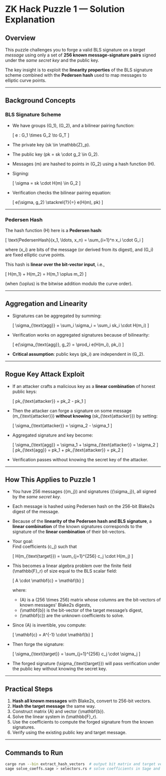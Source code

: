 # ZK Hack Puzzle 1 — Solution Explanation

## Overview

This puzzle challenges you to forge a valid BLS signature on a *target message* using only a set of **256 known message-signature pairs** signed under the *same secret key* and the public key.

The key insight is to exploit the **linearity properties** of the BLS signature scheme combined with the **Pedersen hash** used to map messages to elliptic curve points.

---

## Background Concepts

### BLS Signature Scheme

- We have groups \(G_1\), \(G_2\), and a bilinear pairing function:

  \[
  e : G_1 \times G_2 \to G_T
  \]

- The private key \(sk \in \mathbb{Z}_p\).
- The public key \(pk = sk \cdot g_2 \in G_2\).
- Messages \(m\) are hashed to points in \(G_2\) using a hash function \(H\).
- Signing:

  \[
  \sigma = sk \cdot H(m) \in G_2
  \]

- Verification checks the bilinear pairing equation:

  \[
  e(\sigma, g_2) \stackrel{?}{=} e(H(m), pk)
  \]

---

### Pedersen Hash

The hash function \(H\) here is a **Pedersen hash**:

\[
\text{PedersenHash}(x_1, \ldots, x_n) = \sum_{i=1}^n x_i \cdot G_i
\]

where \(x_i\) are bits of the message (or derived from its digest), and \(G_i\) are fixed elliptic curve points.

This hash is **linear over the bit-vector input**, i.e.,

\[
H(m_1) + H(m_2) = H(m_1 \oplus m_2)
\]

(when \(\oplus\) is the bitwise addition modulo the curve order).

---

## Aggregation and Linearity

- Signatures can be aggregated by summing:

  \[
  \sigma_{\text{agg}} = \sum_i \sigma_i = \sum_i sk_i \cdot H(m_i)
  \]

- Verification works on aggregated signatures because of bilinearity:

  \[
  e(\sigma_{\text{agg}}, g_2) = \prod_i e(H(m_i), pk_i)
  \]

- **Critical assumption**: public keys \(pk_i\) are independent in \(G_2\).

---

## Rogue Key Attack Exploit

- If an attacker crafts a malicious key as a **linear combination** of honest public keys:

  \[
  pk_{\text{attacker}} = pk_2 - pk_1
  \]

- Then the attacker can forge a signature on some message \(m_{\text{attacker}}\) **without knowing** \(sk_{\text{attacker}}\) by setting:

  \[
  \sigma_{\text{attacker}} = \sigma_2 - \sigma_1
  \]

- Aggregated signature and key become:

  \[
  \sigma_{\text{agg}} = \sigma_1 + \sigma_{\text{attacker}} = \sigma_2
  \]
  \[
  pk_{\text{agg}} = pk_1 + pk_{\text{attacker}} = pk_2
  \]

- Verification passes without knowing the secret key of the attacker.

---

## How This Applies to Puzzle 1

- You have 256 messages \(\{m_j\}\) and signatures \(\{\sigma_j\}\), all signed by the *same secret key*.
- Each message is hashed using Pedersen hash on the 256-bit Blake2s digest of the message.
- Because of the **linearity of the Pedersen hash and BLS signature**, a **linear combination** of the known signatures corresponds to the signature of the **linear combination** of their bit-vectors.
- Your goal:  
  Find coefficients \(c_j\) such that

  \[
  H(m_{\text{target}}) = \sum_{j=1}^{256} c_j \cdot H(m_j)
  \]

- This becomes a linear algebra problem over the finite field \(\mathbb{F}_r\) of size equal to the BLS scalar field:

  \[
  A \cdot \mathbf{c} = \mathbf{b}
  \]

  where:
  - \(A\) is a \(256 \times 256\) matrix whose columns are the bit-vectors of known messages' Blake2s digests,
  - \(\mathbf{b}\) is the bit-vector of the target message’s digest,
  - \(\mathbf{c}\) are the unknown coefficients to solve.

- Since \(A\) is invertible, you compute:

  \[
  \mathbf{c} = A^{-1} \cdot \mathbf{b}
  \]

- Then forge the signature:

  \[
  \sigma_{\text{target}} = \sum_{j=1}^{256} c_j \cdot \sigma_j
  \]

- The forged signature \(\sigma_{\text{target}}\) will pass verification under the public key without knowing the secret key.

---

## Practical Steps

1. **Hash all known messages** with Blake2s, convert to 256-bit vectors.
2. **Hash the target message** the same way.
3. Construct matrix \(A\) and vector \(\mathbf{b}\).
4. Solve the linear system in \(\mathbb{F}_r\).
5. Use the coefficients to compute the forged signature from the known signatures.
6. Verify using the existing public key and target message.

---

## Commands to Run

```bash
cargo run --bin extract_hash_vectors  # output bit matrix and target vector CSVs
sage solve_coeffs.sage > selectors.rs # solve coefficients in Sage and output Rust code
